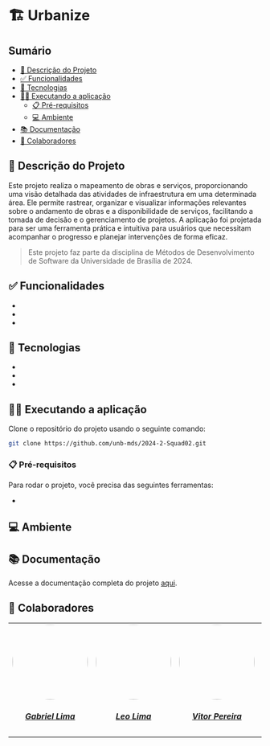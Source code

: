 # 🏗️ Urbanize

## Sumário
- [📝 Descrição do Projeto](#-descrição-do-projeto)
- [✅ Funcionalidades](#-funcionalidades)
- [📱 Tecnologias](#-tecnologias)
- [🧑‍🏭 Executando a aplicação](#-executando-a-aplicação)
    - [📋 Pré-requisitos](#-pré-requisitos)
    - [💻 Ambiente](#-ambiente)
- [📚 Documentação](#-documentação)
- [👥 Colaboradores](#-colaboradores)


## 📝 Descrição do Projeto

Este projeto realiza o mapeamento de obras e serviços, proporcionando uma visão detalhada das atividades de infraestrutura em uma determinada área. Ele permite rastrear, organizar e visualizar informações relevantes sobre o andamento de obras e a disponibilidade de serviços, facilitando a tomada de decisão e o gerenciamento de projetos. A aplicação foi projetada para ser uma ferramenta prática e intuitiva para usuários que necessitam acompanhar o progresso e planejar intervenções de forma eficaz.

> Este projeto faz parte da disciplina de Métodos de Desenvolvimento de Software da Universidade de Brasília de 2024.

## ✅ Funcionalidades 
-
-
-

## 📱 Tecnologias 
-
-
-

## 🧑‍🏭 Executando a aplicação

Clone o repositório do projeto usando o seguinte comando:

```bash
git clone https://github.com/unb-mds/2024-2-Squad02.git
```

### 📋 Pré-requisitos

Para rodar o projeto, você precisa das seguintes ferramentas:

-

## 💻 Ambiente

## 📚 Documentação

Acesse a documentação completa do projeto [aqui](https://google.com).

## 👥 Colaboradores

<center>
<table style="margin-left: auto; margin-right: auto;">
    <tr>
        <td align="center">
            <a href="https://github.com/gabriel-lima258">
                <img style="border-radius: 50%;" src="https://avatars.githubusercontent.com/u/116119327?v=4" width="150px;"/>
                <h5 class="text-center">Gabriel Lima</h5>
            </a>
        </td>
        <td align="center">
            <a href="https://github.com/leozinlima">
                <img style="border-radius: 50%;" src="https://avatars.githubusercontent.com/u/105813929?v=4" width="150px;"/>
                <h5 class="text-center">Leo Lima</h5>
            </a>
        </td>
        <td align="center">
            <a href="https://github.com/Bessazs">
                <img style="border-radius: 50%;" src="https://avatars.githubusercontent.com/u/118318004?v=4" width="150px;"/>
                <h5 class="text-center">Vitor Pereira</h5>
            </a>
        </td>
        </td>
        <td align="center">
            <a href="https://github.com/MateuSansete">
                <img style="border-radius: 50%;" src="https://avatars.githubusercontent.com/u/164573233?v=4" width="150px;"/>
                <h5 class="text-center">Mateus Bastos</h5>
            </a>
        </td>
        <td align="center">
            <a href="https://github.com/Fernandavazgit1">
                <img style="border-radius: 50%;" src="https://avatars.githubusercontent.com/u/144569110?v=4" width="150px;"/>
                <h5 class="text-center">Fernanda Vaz</h5>
            </a>
        </td>
        <td align="center">
            <a href="https://github.com/angelicaccampos">
                <img style="border-radius: 50%;" src="https://avatars.githubusercontent.com/u/82877749?v=4" width="150px;"/>
                <h5 class="text-center">Angelica Campos</h5>
            </a>
        </td>
        
        
</table>
</center>

